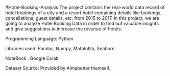 #Hotel-Booking-Analysis
The project contains the real-world data record of hotel bookings of a city and a resort hotel containing details like bookings, cancellations, guest details, etc. from 2015 to 2017. In this project, we are going to analyze Hotel Booking Data in order to find out valuable insights and give suggestions to increase the revenue of hotels.

Programming Language: Python

Libraries used: Pandas, Numpy, Matplotlib, Seaborn

NoteBook : Google Colab

Dataset Source: Provided by Almabetter themself.
